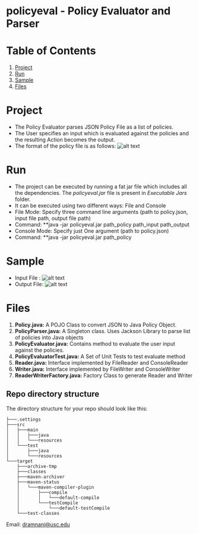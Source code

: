 # policyeval - Policy Evaluator and Parser
# Table of Contents
1. [Project](README.md#Project)
1. [Run](README.md#Run)
1. [Sample](README.md#Sample)
1. [Files](README.md#Files)

# Project
* The Policy Evaluator parses JSON Policy File as a list of policies. 
* The User specifies an input which is evaluated against the policies and the resulting Action becomes the output.
* The format of the policy file is as follows:
![alt text](https://i.imgur.com/5ElATsT.png "Policy File")

# Run
* The project can be executed by running a fat jar file which includes all the dependencies. The *policyeval.jar* file is present in *Executable Jars* folder.
* It can be executed using two different ways: File and Console
* File Mode: Specify three command line arguments (path to policy.json, input file path, output file path)
* Command: **java -jar policyeval.jar path_policy path_input path_output
* Console Mode: Specify just One argument (path to policy.json)
* Command: **java -jar policyeval.jar path_policy

# Sample
* Input File : 
![alt text](https://i.imgur.com/J0l4pzE.png "Input File")
* Output File:
![alt text](https://i.imgur.com/Sn8i50e.png "Input File")


# Files
1. **Policy.java:** A POJO Class to convert JSON to Java Policy Object.
2. **PolicyParser.java:** A Singleton class. Uses Jackson Library to parse list of policies into Java objects
3. **PolicyEvaluator.java:** Contains method to evaluate the user input against the policies.
4. **PolicyEvaluatorTest.java:** A Set of Unit Tests to test evaluate method
5. **Reader.java:** Interface implemented by FileReader and ConsoleReader
6. **Writer.java:** Interface implemented by FileWriter and ConsoleWriter
7. **ReaderWriterFactory.java:** Factory Class to generate Reader and Writer




## Repo directory structure

The directory structure for your repo should look like this:

    ├───.settings
    ├───src
    │   ├───main
    │   │   ├───java
    │   │   └───resources
    │   └───test
    │       ├───java
    │       └───resources
    └───target
        ├───archive-tmp
        ├───classes
        ├───maven-archiver
        ├───maven-status
        │   └───maven-compiler-plugin
        │       ├───compile
        │       │   └───default-compile
        │       └───testCompile
        │           └───default-testCompile
        └───test-classes

Email: dramnani@usc.edu
